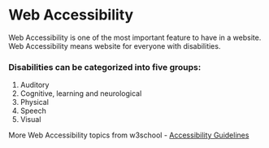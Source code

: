 # Web Accessibility

Web Accessibility is one of the most important feature to have in a website. Web Accessibility means website for everyone with disabilities. 

### Disabilities can be categorized into five groups:

1. Auditory
2. Cognitive, learning and neurological
3. Physical
4. Speech
5. Visual

More Web Accessibility topics from w3school - [Accessibility Guidelines](https://www.w3schools.com/accessibility/index.php)